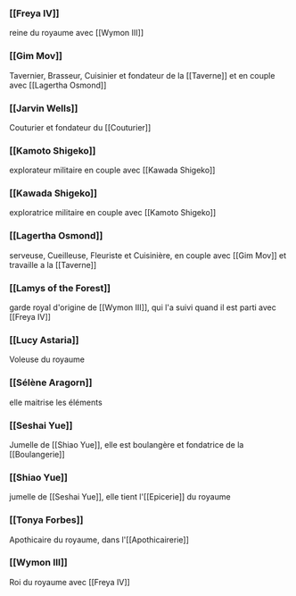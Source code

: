 ### [[Freya IV]]
reine du royaume avec [[Wymon III]]
### [[Gim Mov]]
Tavernier, Brasseur, Cuisinier et fondateur de la [[Taverne]] et en couple avec [[Lagertha Osmond]]
### [[Jarvin Wells]]
Couturier et fondateur du [[Couturier]]
### [[Kamoto Shigeko]]
explorateur militaire en couple avec [[Kawada Shigeko]]
### [[Kawada Shigeko]]
exploratrice militaire en couple avec [[Kamoto Shigeko]]
### [[Lagertha Osmond]]
serveuse, Cueilleuse, Fleuriste et Cuisinière, en couple avec [[Gim Mov]] et travaille a la [[Taverne]]
### [[Lamys of the Forest]]
garde royal d'origine de [[Wymon III]], qui l'a suivi quand il est parti avec [[Freya IV]]
### [[Lucy Astaria]]
Voleuse du royaume
### [[Sélène Aragorn]]
elle maitrise les éléments
### [[Seshai Yue]]
Jumelle de [[Shiao Yue]], elle est boulangère et fondatrice de la [[Boulangerie]]
### [[Shiao Yue]]
jumelle de [[Seshai Yue]], elle tient l'[[Epicerie]] du royaume
### [[Tonya Forbes]]
Apothicaire du royaume, dans l'[[Apothicairerie]]
### [[Wymon III]]
Roi du royaume avec [[Freya IV]]